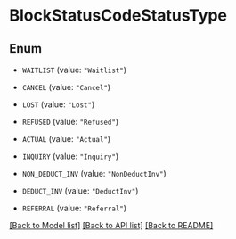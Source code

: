 # BlockStatusCodeStatusType

## Enum


* `WAITLIST` (value: `"Waitlist"`)

* `CANCEL` (value: `"Cancel"`)

* `LOST` (value: `"Lost"`)

* `REFUSED` (value: `"Refused"`)

* `ACTUAL` (value: `"Actual"`)

* `INQUIRY` (value: `"Inquiry"`)

* `NON_DEDUCT_INV` (value: `"NonDeductInv"`)

* `DEDUCT_INV` (value: `"DeductInv"`)

* `REFERRAL` (value: `"Referral"`)


[[Back to Model list]](../README.md#documentation-for-models) [[Back to API list]](../README.md#documentation-for-api-endpoints) [[Back to README]](../README.md)


